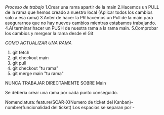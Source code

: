 *Proceso de trabajo*
  1.Crear una rama apartir de la main
  2.Hacemos un PULL de la rama que hemos creado a nuestro local (Aplicar todos los cambios solo a esa rama)
  3.Anter de hacer la PR hacemos un Pull de la main para asegurarnos que no hay nuevos cambios mientras estabamos trabajando.
  4.Al terminar hacer un PUSH de nuestra rama a la rama main.
  5.Comprobar los cambios y mergear la rama desde el Git

*COMO ACTUALIZAR UNA RAMA*
  1. git fetch
  2. git checkout main
  3. git pull
  4. git checkout "tu rama"
  5. git merge main "tu rama"

NUNCA TRABAJAR DIRECTAMENTE SOBRE Main

Se deberia crear una rama por cada punto conseguido.

Nomenclatura: feature/SCAR-X(Numero de ticket del Kanban)-nombre(funcionalidad del ticket)
Los espacios se separan por -
